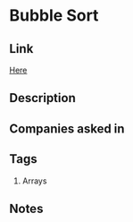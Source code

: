 # Bubble Sort

## Link

[Here](https://www.interviewbit.com/courses/programming/topics/arrays/)

## Description

## Companies asked in

## Tags

1. Arrays

## Notes